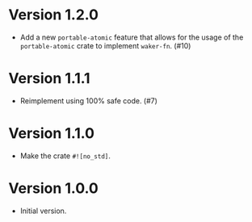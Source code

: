 # Version 1.2.0

- Add a new `portable-atomic` feature that allows for the usage of the
  `portable-atomic` crate to implement `waker-fn`. (#10)

# Version 1.1.1

- Reimplement using 100% safe code. (#7)

# Version 1.1.0

- Make the crate `#![no_std]`.

# Version 1.0.0

- Initial version.
